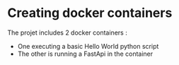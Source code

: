 # Creating docker containers

The projet includes 2 docker containers :


- One executing a basic Hello World python script
- The other is running a FastApi in the container
